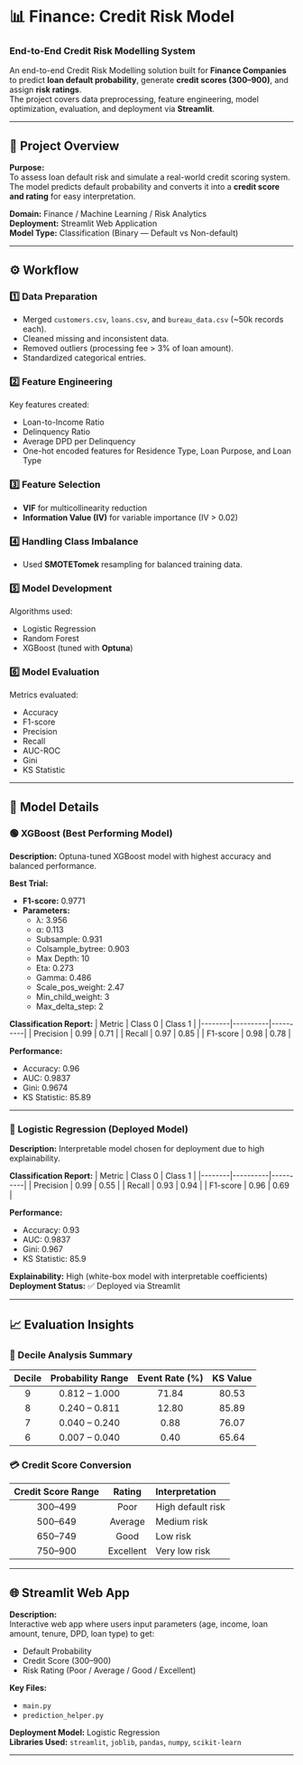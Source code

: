 # 📊  Finance: Credit Risk Model

### End-to-End Credit Risk Modelling System  
An end-to-end Credit Risk Modelling solution built for **Finance Companies** to predict **loan default probability**, generate **credit scores (300–900)**, and assign **risk ratings**.  
The project covers data preprocessing, feature engineering, model optimization, evaluation, and deployment via **Streamlit**.

---

## 🧭 Project Overview

**Purpose:**  
To assess loan default risk and simulate a real-world credit scoring system.  
The model predicts default probability and converts it into a **credit score and rating** for easy interpretation.

**Domain:** Finance / Machine Learning / Risk Analytics  
**Deployment:** Streamlit Web Application  
**Model Type:** Classification (Binary — Default vs Non-default)

---

## ⚙️ Workflow

### 1️⃣ Data Preparation
- Merged `customers.csv`, `loans.csv`, and `bureau_data.csv` (~50k records each).  
- Cleaned missing and inconsistent data.  
- Removed outliers (processing fee > 3% of loan amount).  
- Standardized categorical entries.

### 2️⃣ Feature Engineering
Key features created:
- Loan-to-Income Ratio  
- Delinquency Ratio  
- Average DPD per Delinquency  
- One-hot encoded features for Residence Type, Loan Purpose, and Loan Type

### 3️⃣ Feature Selection
- **VIF** for multicollinearity reduction  
- **Information Value (IV)** for variable importance (IV > 0.02)

### 4️⃣ Handling Class Imbalance
- Used **SMOTETomek** resampling for balanced training data.

### 5️⃣ Model Development
Algorithms used:
- Logistic Regression  
- Random Forest  
- XGBoost (tuned with **Optuna**)

### 6️⃣ Model Evaluation
Metrics evaluated:
- Accuracy  
- F1-score  
- Precision  
- Recall  
- AUC-ROC  
- Gini  
- KS Statistic  

---

## 🧠 Model Details

### 🟢 XGBoost (Best Performing Model)
**Description:** Optuna-tuned XGBoost model with highest accuracy and balanced performance.

**Best Trial:**
- **F1-score:** 0.9771  
- **Parameters:**
  - λ: 3.956  
  - α: 0.113  
  - Subsample: 0.931  
  - Colsample_bytree: 0.903  
  - Max Depth: 10  
  - Eta: 0.273  
  - Gamma: 0.486  
  - Scale_pos_weight: 2.47  
  - Min_child_weight: 3  
  - Max_delta_step: 2  

**Classification Report:**
| Metric | Class 0 | Class 1 |
|--------|----------|----------|
| Precision | 0.99 | 0.71 |
| Recall | 0.97 | 0.85 |
| F1-score | 0.98 | 0.78 |

**Performance:**
- Accuracy: 0.96  
- AUC: 0.9837  
- Gini: 0.9674  
- KS Statistic: 85.89  

---

### 🔵 Logistic Regression (Deployed Model)
**Description:** Interpretable model chosen for deployment due to high explainability.  

**Classification Report:**
| Metric | Class 0 | Class 1 |
|--------|----------|----------|
| Precision | 0.99 | 0.55 |
| Recall | 0.93 | 0.94 |
| F1-score | 0.96 | 0.69 |

**Performance:**
- Accuracy: 0.93  
- AUC: 0.9837  
- Gini: 0.967  
- KS Statistic: 85.9  

**Explainability:** High (white-box model with interpretable coefficients)  
**Deployment Status:** ✅ Deployed via Streamlit  

---

## 📈 Evaluation Insights

### 🧮 Decile Analysis Summary
| Decile | Probability Range | Event Rate (%) | KS Value |
|:------:|:----------------:|:--------------:|:--------:|
| 9 | 0.812 – 1.000 | 71.84 | 80.53 |
| 8 | 0.240 – 0.811 | 12.80 | 85.89 |
| 7 | 0.040 – 0.240 | 0.88 | 76.07 |
| 6 | 0.007 – 0.040 | 0.40 | 65.64 |

### 💳 Credit Score Conversion
| Credit Score Range | Rating | Interpretation |
|:-------------------:|:-------:|:---------------|
| 300–499 | Poor | High default risk |
| 500–649 | Average | Medium risk |
| 650–749 | Good | Low risk |
| 750–900 | Excellent | Very low risk |

---

## 🌐 Streamlit Web App

**Description:**  
Interactive web app where users input parameters (age, income, loan amount, tenure, DPD, loan type) to get:
- Default Probability  
- Credit Score (300–900)  
- Risk Rating (Poor / Average / Good / Excellent)

**Key Files:**
- `main.py`  
- `prediction_helper.py`

**Deployment Model:** Logistic Regression  
**Libraries Used:** `streamlit`, `joblib`, `pandas`, `numpy`, `scikit-learn`

---


